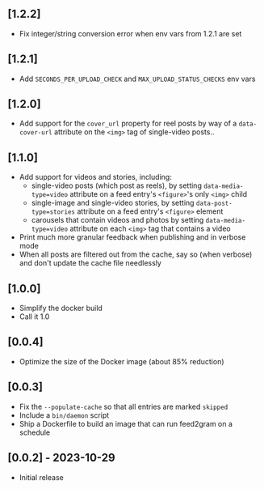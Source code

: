 ## [1.2.2]

* Fix integer/string conversion error when env vars from 1.2.1 are set

## [1.2.1]

* Add `SECONDS_PER_UPLOAD_CHECK` and `MAX_UPLOAD_STATUS_CHECKS` env vars

## [1.2.0]

* Add support for the `cover_url` property for reel posts by way of a
`data-cover-url` attribute on the `<img>` tag of single-video posts..

## [1.1.0]

* Add support for videos and stories, including:
  * single-video posts (which post as reels), by setting `data-media-type=video`
  attribute on a feed entry's `<figure>`'s only `<img>` child
  * single-image and single-video stories, by setting `data-post-type=stories`
  attribute on a feed entry's `<figure>` element
  * carousels that contain videos and photos by setting `data-media-type=video`
  attribute on each `<img>` tag that contains a video
* Print much more granular feedback when publishing and in verbose mode
* When all posts are filtered out from the cache, say so (when verbose) and
don't update the cache file needlessly

## [1.0.0]

* Simplify the docker build
* Call it 1.0

## [0.0.4]

* Optimize the size of the Docker image (about 85% reduction)

## [0.0.3]

* Fix the `--populate-cache` so that all entries are marked `skipped`
* Include a `bin/daemon` script
* Ship a Dockerfile to build an image that can run feed2gram on a schedule

## [0.0.2] - 2023-10-29

- Initial release

